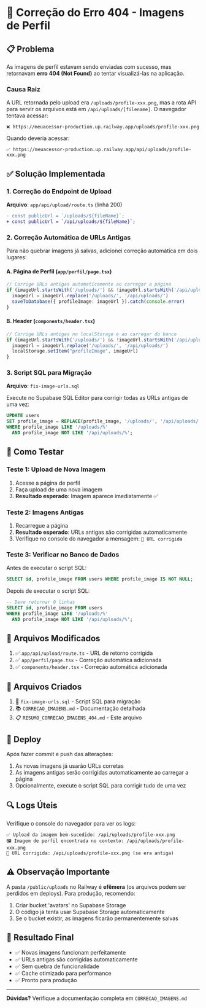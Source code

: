 # 🎯 Correção do Erro 404 - Imagens de Perfil

## 📋 Problema

As imagens de perfil estavam sendo enviadas com sucesso, mas retornavam **erro 404 (Not Found)** ao tentar visualizá-las na aplicação.

### Causa Raiz

A URL retornada pelo upload era `/uploads/profile-xxx.png`, mas a rota API para servir os arquivos está em `/api/uploads/[filename]`. O navegador tentava acessar:

```
❌ https://meuacessor-production.up.railway.app/uploads/profile-xxx.png
```

Quando deveria acessar:

```
✅ https://meuacessor-production.up.railway.app/api/uploads/profile-xxx.png
```

## ✅ Solução Implementada

### 1. Correção do Endpoint de Upload

**Arquivo**: `app/api/upload/route.ts` (linha 200)

```diff
- const publicUrl = `/uploads/${fileName}`;
+ const publicUrl = `/api/uploads/${fileName}`;
```

### 2. Correção Automática de URLs Antigas

Para não quebrar imagens já salvas, adicionei correção automática em dois lugares:

#### A. Página de Perfil (`app/perfil/page.tsx`)

```typescript
// Corrige URLs antigas automaticamente ao carregar a página
if (imageUrl.startsWith('/uploads/') && !imageUrl.startsWith('/api/uploads/')) {
  imageUrl = imageUrl.replace('/uploads/', '/api/uploads/')
  saveToDatabase({ profileImage: imageUrl }).catch(console.error)
}
```

#### B. Header (`components/header.tsx`)

```typescript
// Corrige URLs antigas no localStorage e ao carregar do banco
if (imageUrl.startsWith('/uploads/') && !imageUrl.startsWith('/api/uploads/')) {
  imageUrl = imageUrl.replace('/uploads/', '/api/uploads/')
  localStorage.setItem("profileImage", imageUrl)
}
```

### 3. Script SQL para Migração

**Arquivo**: `fix-image-urls.sql`

Execute no Supabase SQL Editor para corrigir todas as URLs antigas de uma vez:

```sql
UPDATE users
SET profile_image = REPLACE(profile_image, '/uploads/', '/api/uploads/')
WHERE profile_image LIKE '/uploads/%'
  AND profile_image NOT LIKE '/api/uploads/%';
```

## 🧪 Como Testar

### Teste 1: Upload de Nova Imagem

1. Acesse a página de perfil
2. Faça upload de uma nova imagem
3. **Resultado esperado**: Imagem aparece imediatamente ✅

### Teste 2: Imagens Antigas

1. Recarregue a página
2. **Resultado esperado**: URLs antigas são corrigidas automaticamente
3. Verifique no console do navegador a mensagem: `🔄 URL corrigida`

### Teste 3: Verificar no Banco de Dados

Antes de executar o script SQL:
```sql
SELECT id, profile_image FROM users WHERE profile_image IS NOT NULL;
```

Depois de executar o script SQL:
```sql
-- Deve retornar 0 linhas
SELECT id, profile_image FROM users 
WHERE profile_image LIKE '/uploads/%' 
  AND profile_image NOT LIKE '/api/uploads/%';
```

## 📁 Arquivos Modificados

1. ✅ `app/api/upload/route.ts` - URL de retorno corrigida
2. ✅ `app/perfil/page.tsx` - Correção automática adicionada
3. ✅ `components/header.tsx` - Correção automática adicionada

## 📄 Arquivos Criados

1. 📝 `fix-image-urls.sql` - Script SQL para migração
2. 📚 `CORRECAO_IMAGENS.md` - Documentação detalhada
3. 📋 `RESUMO_CORRECAO_IMAGENS_404.md` - Este arquivo

## 🚀 Deploy

Após fazer commit e push das alterações:

1. As novas imagens já usarão URLs corretas
2. As imagens antigas serão corrigidas automaticamente ao carregar a página
3. Opcionalmente, execute o script SQL para corrigir tudo de uma vez

## 🔍 Logs Úteis

Verifique o console do navegador para ver os logs:

```
✅ Upload da imagem bem-sucedido: /api/uploads/profile-xxx.png
🖼️ Imagem de perfil encontrada no contexto: /api/uploads/profile-xxx.png
🔄 URL corrigida: /api/uploads/profile-xxx.png (se era antiga)
```

## ⚠️ Observação Importante

A pasta `/public/uploads` no Railway é **efêmera** (os arquivos podem ser perdidos em deploys). Para produção, recomendo:

1. Criar bucket 'avatars' no Supabase Storage
2. O código já tenta usar Supabase Storage automaticamente
3. Se o bucket existir, as imagens ficarão permanentemente salvas

## 🎉 Resultado Final

- ✅ Novas imagens funcionam perfeitamente
- ✅ URLs antigas são corrigidas automaticamente
- ✅ Sem quebra de funcionalidade
- ✅ Cache otimizado para performance
- ✅ Pronto para produção

---

**Dúvidas?** Verifique a documentação completa em `CORRECAO_IMAGENS.md`
